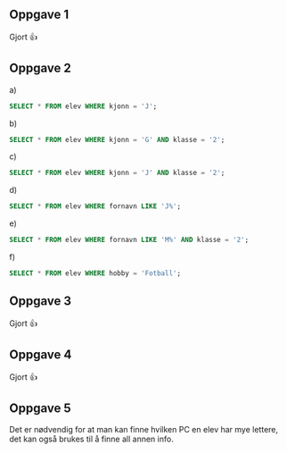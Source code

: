 ## Oppgave 1
Gjort 👍

## Oppgave 2
a)
```sql
SELECT * FROM elev WHERE kjonn = 'J';
```


b)
```sql
SELECT * FROM elev WHERE kjonn = 'G' AND klasse = '2';
```


c)
```sql
SELECT * FROM elev WHERE kjonn = 'J' AND klasse = '2';
```


d)
```sql
SELECT * FROM elev WHERE fornavn LIKE 'J%';
```


e)
```sql
SELECT * FROM elev WHERE fornavn LIKE 'M%' AND klasse = '2';
```


f)
```sql
SELECT * FROM elev WHERE hobby = 'Fotball';
```

## Oppgave 3
Gjort 👍

## Oppgave 4
Gjort 👍

## Oppgave 5
Det er nødvendig for at man kan finne hvilken PC en elev har mye lettere, det kan også brukes til å finne all annen info. 
